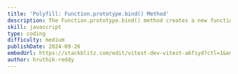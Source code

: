 ```yaml
---
title: 'Polyfill: Function.prototype.bind() Method'
description: The Function.prototype.bind() method creates a new function that, when called, has its this keyword set to the provided value, with a given sequence of arguments preceding any provided when the new function is called.
skill: javascript
type: coding
difficulty: medium
publishDate: 2024-09-26
embedUrl: https://stackblitz.com/edit/vitest-dev-vitest-a6fiyd?ctl=1&embed=1&file=src%2Findex.js&theme=dark
author: hruthik-reddy
---
```

